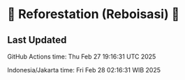 
# 🌳 Reforestation (Reboisasi) 🌲

## Last Updated

GitHub Actions time: Thu Feb 27 19:16:31 UTC 2025

Indonesia/Jakarta time: Fri Feb 28 02:16:31 WIB 2025
